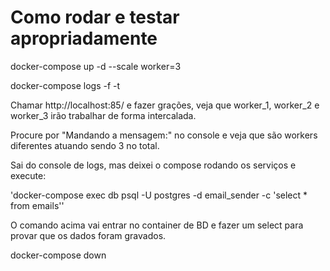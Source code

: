 # Como rodar e testar apropriadamente

docker-compose up -d --scale worker=3

docker-compose logs -f -t

Chamar http://localhost:85/ e fazer grações, veja que worker_1, worker_2 e worker_3 irão trabalhar de forma intercalada.

Procure por "Mandando a mensagem:" no console e veja que são workers diferentes atuando sendo 3 no total.

Sai do console de logs, mas deixei o compose rodando os serviços e execute:

'docker-compose exec db psql -U postgres -d email_sender -c 'select * from emails''

O comando acima vai entrar no container de BD e fazer um select para provar que os dados foram gravados.

docker-compose down